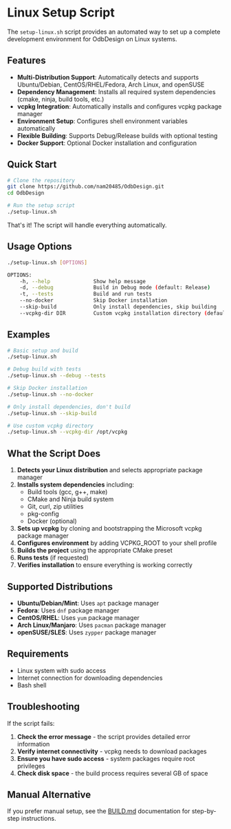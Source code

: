 # Linux Setup Script

The `setup-linux.sh` script provides an automated way to set up a complete development environment for OdbDesign on Linux systems.

## Features

- **Multi-Distribution Support**: Automatically detects and supports Ubuntu/Debian, CentOS/RHEL/Fedora, Arch Linux, and openSUSE
- **Dependency Management**: Installs all required system dependencies (cmake, ninja, build tools, etc.)
- **vcpkg Integration**: Automatically installs and configures vcpkg package manager
- **Environment Setup**: Configures shell environment variables automatically
- **Flexible Building**: Supports Debug/Release builds with optional testing
- **Docker Support**: Optional Docker installation and configuration

## Quick Start

```bash
# Clone the repository
git clone https://github.com/nam20485/OdbDesign.git
cd OdbDesign

# Run the setup script
./setup-linux.sh
```

That's it! The script will handle everything automatically.

## Usage Options

```bash
./setup-linux.sh [OPTIONS]

OPTIONS:
    -h, --help              Show help message
    -d, --debug             Build in Debug mode (default: Release)
    -t, --tests             Build and run tests
    --no-docker             Skip Docker installation
    --skip-build            Only install dependencies, skip building
    --vcpkg-dir DIR         Custom vcpkg installation directory (default: ~/vcpkg)
```

## Examples

```bash
# Basic setup and build
./setup-linux.sh

# Debug build with tests
./setup-linux.sh --debug --tests

# Skip Docker installation  
./setup-linux.sh --no-docker

# Only install dependencies, don't build
./setup-linux.sh --skip-build

# Use custom vcpkg directory
./setup-linux.sh --vcpkg-dir /opt/vcpkg
```

## What the Script Does

1. **Detects your Linux distribution** and selects appropriate package manager
2. **Installs system dependencies** including:
   - Build tools (gcc, g++, make)
   - CMake and Ninja build system
   - Git, curl, zip utilities
   - pkg-config
   - Docker (optional)
3. **Sets up vcpkg** by cloning and bootstrapping the Microsoft vcpkg package manager
4. **Configures environment** by adding VCPKG_ROOT to your shell profile
5. **Builds the project** using the appropriate CMake preset
6. **Runs tests** (if requested)
7. **Verifies installation** to ensure everything is working correctly

## Supported Distributions

- **Ubuntu/Debian/Mint**: Uses `apt` package manager
- **Fedora**: Uses `dnf` package manager  
- **CentOS/RHEL**: Uses `yum` package manager
- **Arch Linux/Manjaro**: Uses `pacman` package manager
- **openSUSE/SLES**: Uses `zypper` package manager

## Requirements

- Linux system with sudo access
- Internet connection for downloading dependencies
- Bash shell

## Troubleshooting

If the script fails:

1. **Check the error message** - the script provides detailed error information
2. **Verify internet connectivity** - vcpkg needs to download packages
3. **Ensure you have sudo access** - system packages require root privileges
4. **Check disk space** - the build process requires several GB of space

## Manual Alternative

If you prefer manual setup, see the [BUILD.md](docs/BUILD.md) documentation for step-by-step instructions.